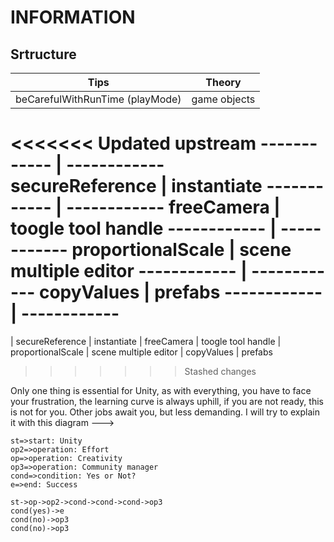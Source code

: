 
# INFORMATION

## Srtructure

Tips         |  Theory
------------ |  ------------
beCarefulWithRunTime (playMode) | game objects
<<<<<<< Updated upstream
 ------------ |  ------------  
secureReference |  instantiate
------------ |  ------------
freeCamera   |  toogle tool handle 
------------ |  ------------
proportionalScale | scene multiple editor
------------ |  ------------
copyValues   |      prefabs
------------ |  ------------
=======
|
secureReference |  instantiate
|
freeCamera      |  toogle tool handle 
|
proportionalScale | scene multiple editor
|
copyValues        | prefabs
>>>>>>> Stashed changes

Only one thing is essential for Unity, as with everything, you have to face your frustration, the learning curve is always uphill, if you are not ready, this is not for you. Other jobs await you, but less demanding. I will try to explain it with this diagram --->

```flow
st=>start: Unity
op2=>operation: Effort
op=>operation: Creativity
op3=>operation: Community manager
cond=>condition: Yes or Not?
e=>end: Success

st->op->op2->cond->cond->cond->op3
cond(yes)->e
cond(no)->op3
cond(no)->op3
```
